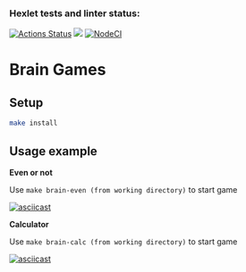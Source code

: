 ### Hexlet tests and linter status:
[![Actions Status](https://github.com/ruslanrust/backend-project-lvl1/workflows/hexlet-check/badge.svg)](https://github.com/ruslanrust/backend-project-lvl1/actions)
<a href="https://codeclimate.com/github/ruslanrust/backend-project-lvl1/maintainability"><img src="https://api.codeclimate.com/v1/badges/d8c73858d4362100c8fe/maintainability" /></a>
[![NodeCI](https://github.com/ruslanrust/backend-project-lvl1/workflows/NodeCI/badge.svg)](https://github.com/ruslanrust/backend-project-lvl1/actions/workflows/nodejs.yml)

# Brain Games

##  Setup

```sh
make install
```

## Usage example

**Even or not**

Use `make brain-even (from working directory)` to start game

[![asciicast](https://asciinema.org/a/EPogz3RdRY5vi7RqyVEkV9hPy.svg)](https://asciinema.org/a/EPogz3RdRY5vi7RqyVEkV9hPy)

**Calculator**

Use `make brain-calc (from working directory)` to start game

[![asciicast](https://asciinema.org/a/c4CSqhjGZI9jX6UGn3Ca7BDRQ.svg)](https://asciinema.org/a/c4CSqhjGZI9jX6UGn3Ca7BDRQ)
